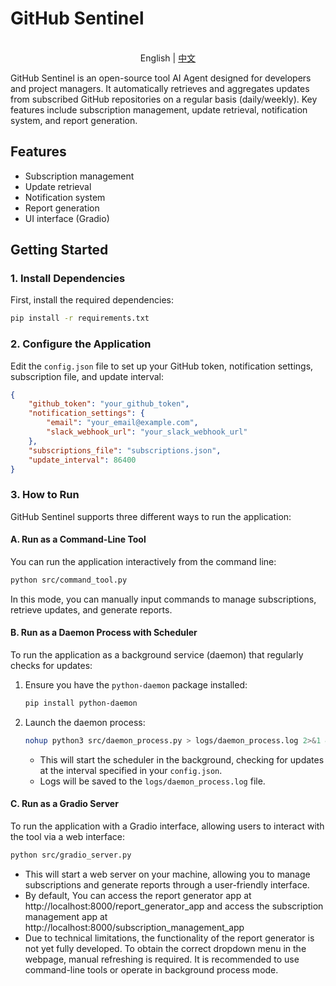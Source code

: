 # GitHub Sentinel

<p align="center">
    <br> English | <a href="README.md">中文</a>
</p>

GitHub Sentinel is an open-source tool AI Agent designed for developers and project managers. It automatically retrieves and aggregates updates from subscribed GitHub repositories on a regular basis (daily/weekly). Key features include subscription management, update retrieval, notification system, and report generation.

## Features
- Subscription management
- Update retrieval
- Notification system
- Report generation
- UI interface (Gradio)

## Getting Started

### 1. Install Dependencies

First, install the required dependencies:

```sh
pip install -r requirements.txt
```

### 2. Configure the Application

Edit the `config.json` file to set up your GitHub token, notification settings, subscription file, and update interval:

```json
{
    "github_token": "your_github_token",
    "notification_settings": {
        "email": "your_email@example.com",
        "slack_webhook_url": "your_slack_webhook_url"
    },
    "subscriptions_file": "subscriptions.json",
    "update_interval": 86400
}
```

### 3. How to Run

GitHub Sentinel supports three different ways to run the application:

#### A. Run as a Command-Line Tool

You can run the application interactively from the command line:

```sh
python src/command_tool.py
```

In this mode, you can manually input commands to manage subscriptions, retrieve updates, and generate reports.

#### B. Run as a Daemon Process with Scheduler

To run the application as a background service (daemon) that regularly checks for updates:

1. Ensure you have the `python-daemon` package installed:

    ```sh
    pip install python-daemon
    ```

2. Launch the daemon process:

    ```sh
    nohup python3 src/daemon_process.py > logs/daemon_process.log 2>&1 &
    ```

   - This will start the scheduler in the background, checking for updates at the interval specified in your `config.json`.
   - Logs will be saved to the `logs/daemon_process.log` file.

#### C. Run as a Gradio Server

To run the application with a Gradio interface, allowing users to interact with the tool via a web interface:

```sh
python src/gradio_server.py
```


- This will start a web server on your machine, allowing you to manage subscriptions and generate reports through a user-friendly interface.
- By default, You can access the report generator app at http://localhost:8000/report_generator_app and access the subscription management app at http://localhost:8000/subscription_management_app
- Due to technical limitations, the functionality of the report generator is not yet fully developed. To obtain the correct dropdown menu in the webpage, manual refreshing is required. It is recommended to use command-line tools or operate in background process mode.